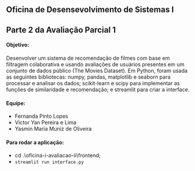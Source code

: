 ## Oficina de Desensevolvimento de Sistemas I

## Parte 2 da Avaliação Parcial 1

#### Objetivo:
Desenvolver um sistema de recomendação de filmes com base em filtragem colaborativa e usando avaliações de usuários presentes em um conjunto de dados público (The Movies Dataset). Em Python, foram usada as seguintes bibliotecas: numpy, pandas, matplotlib e seaborn para processar e analisar os dados; scikit-learn e scipy para implementar as funções de similaridade e recomendação; e streamlit para criar a interface.

#### Equipe:
- Fernanda Pinto Lopes
- Victor Yan Pereira e Lima
- Yasmin Maria Muniz de Oliveira


#### Para rodar a aplicação:
- cd .\oficina-i-avaliacao-ii\frontend;
- `streamlit run interface.py`
